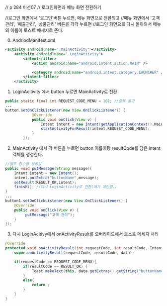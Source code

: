// p 284 미션07
// 로그인화면과 메뉴 화면 전환하기

//로그인 화면에서 '로그인'버튼 누르면, 메뉴 화면으로 전환되고
//메뉴 화면에서 '고객관리', '매출관리', '상품관리' 버튼을 각각 누르면
//로그인 화면으로 다시 돌아와서 메뉴의 이름이 토스트 메세지로 뜬다.

0. AndriodManifest.xml

```xml
<activity android:name=".MainActivity"></activity>
    <activity android:name=".LoginActivity">
        <intent-filter>
            <action android:name="android.intent.action.MAIN" />

            <category android:name="android.intent.category.LAUNCHER" />
        </intent-filter>
    </activity>
```

1. LoginAcitivity 에서 button 누르면 MainActivity로 전환

```java
public static final int REQUEST_CODE_MENU = 101; //중복 불가
...
button.setOnClickListener(new View.OnClickListener() {
            @Override
            public void onClick(View v) {
                Intent intent = new Intent(getApplicationContext(),MainActivity.class);
                startActivityForResult(intent,REQUEST_CODE_MENU);
            }
        });
```

2. MainActivity 에서 각 버튼을 누르면 button 이름이랑 resultCode를 담은 Intent 객체를 생성한다.

```java
//별도 함수를 생성함
public void putMessage(String message){
    Intent intent = new Intent();
    intent.putExtra("buttonName",message);
    setResult(RESULT_OK,intent);
    finish(); //다시 LoginActivity로 전환(얘가 메인임.)
}
...
button1.setOnClickListener(new View.OnClickListener() {
    @Override
    public void onClick(View v) {
         putMessage("고객 관리");
    }
});
```

3. 다시 LoginAcitivy에서 onActivityResult를 오버라이드해서 토스트 메세지 처리

```java
@Override
protected void onActivityResult(int requestCode, int resultCode, Intent data) {
    super.onActivityResult(requestCode, resultCode, data);

    if(requestCode == REQUEST_CODE_MENU){
        if(resultCode == RESULT_OK) {
            Toast.makeText(this, data.getExtras().getString("buttonName"), Toast.LENGTH_LONG).show();
        }
        else{
            return ;
        }
    }
}
```
